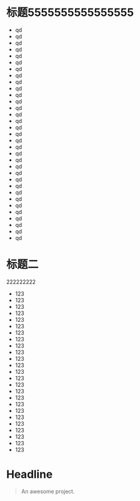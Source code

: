 # 标题5555555555555555

* qd
* qd
* qd
* qd
* qd
* qd
* qd
* qd
* qd
* qd
* qd
* qd
* qd
* qd
* qd
* qd
* qd
* qd
* qd
* qd
* qd
* qd
* qd
* qd
* qd
* qd
* qd
* qd
* qd
* qd
* qd
* qd
* qd

# 标题二

222222222
* 123
* 123
* 123
* 123
* 123
* 123
* 123
* 123
* 123
* 123
* 123
* 123
* 123
* 123
* 123
* 123
* 123
* 123
* 123
* 123
* 123
* 123
* 123
* 123
* 123

# Headline

> An awesome project.
